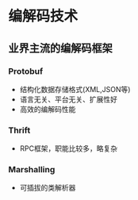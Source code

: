# 编解码技术

## 业界主流的编解码框架

### Protobuf

- 结构化数据存储格式(XML,JSON等)
- 语言无关、平台无关、扩展性好
- 高效的编解码性能

### Thrift

- RPC框架，职能比较多，略复杂

### Marshalling

- 可插拔的类解析器
